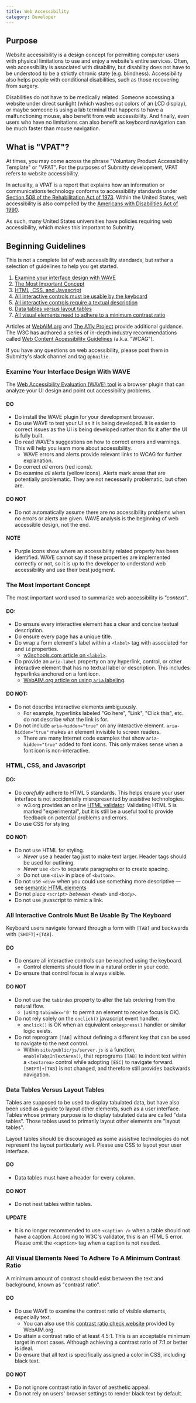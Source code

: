 ```yaml
---
title: Web Accessibility
category: Developer
---
```


## Purpose
Website accessibility is a design concept for permitting computer users with
physical limitations to use and enjoy a website's entire services.  Often,
web accessibility is associated with disability, but disability does not have to
be understood to be a strictly chronic state (e.g. blindness).  Accessibility
also helps people with conditional disabilities, such as those recovering from
surgery.

Disabilities do not have to be medically related.  Someone accessing a website
under direct sunlight (which washes out colors of an LCD display), or maybe
someone is using a lab terminal that happens to have a malfunctioning mouse,
also benefit from web accessibility.  And finally, even users who have no
limitations can also benefit as keyboard navigation can be much faster than
mouse navigation.

## What is "VPAT"?

At times, you may come across the phrase "Voluntary Product Accessibility
Template" or "VPAT".  For the purposes of Submitty development, VPAT refers to
website accessibility.

In actuality, a VPAT is a report that explains how an information or
communications technology conforms to accessibility standards under [Section 508 of the Rehabilitation Act of 1973](https://en.wikipedia.org/wiki/Section_508_Amendment_to_the_Rehabilitation_Act_of_1973).
Within the United States, web accessibility is also compelled by the [Americans with Disabilities Act of 1990](https://en.wikipedia.org/wiki/Americans_with_Disabilities_Act_of_1990).

As such, many United States universities have policies requiring web
accessibility, which makes this important to Submitty.

## Beginning Guidelines
This is not a complete list of web accessibility standards, but rather a
selection of guidelines to help you get started.

1. [Examine your interface design with WAVE](#examine-your-interface-design-with-wave)
2. [The Most Important Concept](#the-most-important-concept)
3. [HTML, CSS, and Javascript](#html-css-and-javascript)
4. [All interactive controls must be usable by the keyboard](#all-interactive-controls-must-be-usable-by-the-keyboard)
5. [All interactive controls require a textual description](#all-interactive-controls-require-a-textual-description)
6. [Data tables versus layout tables](#data-tables-versus-layout-tables)
7. [All visual elements need to adhere to a minimum contrast ratio](#all-visual-elements-need-to-adhere-to-a-minimum-contrast-ratio)

Articles at [WebAIM.org](https://webaim.org/intro/) and [The A11y Project](https://a11yproject.com/)
provide additional guidance.  The W3C has authored a series of in-depth industry
recommendations called [Web Content Accessibility Guidelines](https://www.w3.org/WAI/standards-guidelines/wcag/)
(a.k.a. "WCAG").

If you have any questions on web accessibility, please post them in Submitty's
slack channel and tag `@pbailie`.

### Examine Your Interface Design With WAVE
The [Web Accessibility Evaluation (WAVE) tool](https://wave.webaim.org/extension/)
is a browser plugin that can analyze your UI design and point out accessibility
problems.

#### DO
* Do install the WAVE plugin for your development browser.
* Do use WAVE to test your UI as it is being developed.  It is easier to correct
issues as the UI is being developed rather than fix it after the UI is fully
built.
* Do read WAVE's suggestions on how to correct errors and warnings.  This will
help you learn more about accessibility.
    * WAVE errors and alerts provide relevant links to WCAG for further explanation.
* Do correct *all* errors (red icons).
* Do examine *all* alerts (yellow icons).  Alerts mark areas that are potentially
problematic.  They are not necessarily problematic, but often are.

#### DO NOT
* Do not automatically assume there are no accessibility problems when no errors
or alerts are given.  WAVE analysis is the beginning of web accessible design,
not the end.

#### NOTE
* Purple icons show where an accessibility related property has been identified.
WAVE cannot say if these properties are implemented correctly or not, so it is up
to the developer to understand web accessibility and use their best judgment.


### The Most Important Concept
The most important word used to summarize web accessibility is *"context"*.

#### DO:
* Do ensure every interactive element has a clear and concise textual description.
* Do ensure every page has a unique title.
* Do wrap a form element's label within a `<label>` tag with associated `for` and
`id` properties.
    * [w3schools.com article on `<label>`](https://www.w3schools.com/tags/tag_label.asp).
* Do provide an `aria-label` property on any hyperlink, control, or other
interactive element that has no textual label or description.  This includes
hyperlinks anchored on a font icon.
    * [WebAIM.org article on using `aria` labeling](https://webaim.org/techniques/forms/advanced).

#### DO NOT:
* Do not describe interactive elements ambiguously.
    * For example, hyperlinks labeled "Go here", "Link", "Click this", etc.
    do not describe what the link is for.
* Do not include `aria-hidden="true"` on any interactive element.
`aria-hidden="true"` makes an element invisible to screen readers.
    * There are many Internet code examples that show `aria-hidden="true"`
    added to font icons.  This only makes sense when a font icon
    is non-interactive.

### HTML, CSS, and Javascript

#### DO:
* Do _carefully_ adhere to HTML 5 standards.  This helps ensure your user interface
is not accidentally misrepresented by assistive technologies.
    * w3.org provides an online [HTML validator](https://validator.w3.org/#validate_by_input).
    Validating HTML 5 is marked "experimental", but it is still be a useful tool
    to provide feedback on potential problems and errors.
* Do use CSS for styling.

#### DO NOT:
* Do not use HTML for styling.
    * *Never* use a header tag just to make text larger.  Header tags should be
    used for outlining.
    * *Never* use `<br>` to separate paragraphs or to create spacing.
    * Do not use `<div>` in place of `<button>`.
* Do not use `<div>` when you could use something more descriptive —
see [semantic HTML elements](https://www.w3schools.com/html/html5_semantic_elements.asp)
* Do not place `<script>` _between_ `<head>` and `<body>`.
* Do not use javascript to mimic a link.

### All Interactive Controls Must Be Usable By The Keyboard
Keyboard users navigate forward through a form with `[TAB]` and backwards with
`[SHIFT]+[TAB]`.

#### DO
* Do ensure all interactive controls can be reached using the keyboard.
    * Control elements should flow in a natural order in your code.
* Do ensure that control focus is always visible.

#### DO NOT
* Do not use the `tabindex` property to alter the tab ordering from the natural
flow.
    * (using `tabindex='0'` to permit an element to receive focus is OK).
* Do not rely solely on the `onclick()` javascript event handler.
    * `onclick()` is OK when an equivalent `onkeypress()` handler or similar logic
    exists.
* Do not reprogram `[TAB]` without defining a different key that can be used to
navigate to the next control.
    * Within `site/public/js/server.js` is a function, `enableTabsInTextArea()`,
    that reprograms `[TAB]` to indent text within a `<textarea>` control while
    adopting `[ESC]` to navigate forward.  `[SHIFT]+[TAB]` is not changed, and
    therefore still provides backwards navigation.

### Data Tables Versus Layout Tables
Tables are supposed to be used to display tabulated data, but have also been
used as a guide to layout other elements, such as a user interface.  Tables whose
primary purpose is to display tabulated data are called "data tables".  Those
tables used to primarily layout other elements are "layout tables".  

Layout tables should be discouraged as some assistive technologies do not represent
the layout particularly well.  Please use CSS to layout your user interface.

#### DO
* Data tables must have a header for every column.

#### DO NOT
* Do not nest tables within tables.

#### UPDATE
* It is no longer recommended to use `<caption />` when a table should not have
a caption.  According to W3C's validator, this is an HTML 5 error.  Please omit the
`<caption>` tag when a caption is not needed.

### All Visual Elements Need To Adhere To A Minimum Contrast Ratio
A minimum amount of contrast should exist between the text and background, known
as "contrast ratio".

#### DO
* Do use WAVE to examine the contrast ratio of visible elements, especially
text.
    * You can also use this [contrast ratio check website](https://webaim.org/resources/contrastchecker/)
    provided by WebAIM.org.
* Do attain a contrast ratio of at least 4.5:1.  This is an acceptable minimum
target in most cases.  Although achieving a contrast ratio of 7:1 or better is
ideal.
* Do ensure that all text is specifically assigned a color in CSS, including
black text.

#### DO NOT
* Do not ignore contrast ratio in favor of aesthetic appeal.
* Do not rely on users' browser settings to render black text by default.
